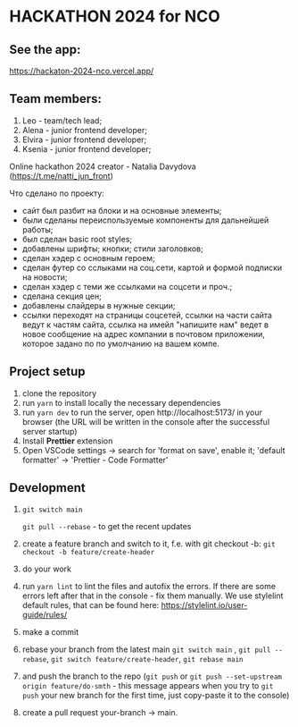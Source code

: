 # HACKATHON 2024 for NCO

## See the app:

https://hackaton-2024-nco.vercel.app/

## Team members:

1. Leo - team/tech lead;
2. Alena - junior frontend developer;
3. Elvira - junior frontend developer;
4. Ksenia - junior frontend developer;

Online hackathon 2024 creator - Natalia Davydova (https://t.me/natti_jun_front)

Что сделано по проекту:

- сайт был разбит на блоки и на основные элементы;
- были сделаны переиспользуемые компоненты для дальнейшей работы;
- был сделан basic root styles;
- добавлены шрифты; кнопки; стили заголовков;
- сделан хэдер с основным героем;
- сделан футер со сслыками на соц.сети, картой и формой подписки на новости;
- сделан хэдер с теми же ссылками на соцсети и проч.;
- сделана секция цен;
- добавлены слайдеры в нужные секции;
- ссылки переходят на страницы соцсетей, ссылки на части сайта ведут к частям сайта, ссылка на имейл "напишите нам" ведет в новое сообщение на адрес компании в почтовом приложении, которое задано по по умолчанию на вашем компе.

## Project setup

1. clone the repository
2. run `yarn` to install locally the necessary dependencies
3. run `yarn dev` to run the server, open http://localhost:5173/ in your browser (the URL will be written in the console after the successful server startup)
4. Install **Prettier** extension
5. Open VSCode settings -> search for 'format on save', enable it; 'default formatter' -> 'Prettier - Code Formatter'

## Development

1. `git switch main`

   `git pull --rebase` - to get the recent updates

2. create a feature branch and switch to it, f.e. with git checkout -b: `git checkout -b feature/create-header`
3. do your work
4. run `yarn lint` to lint the files and autofix the errors. If there are some errors left after that in the console - fix them manually. We use stylelint default rules, that can be found here: https://stylelint.io/user-guide/rules/
5. make a commit
6. rebase your branch from the latest main `git switch main` , `git pull --rebase`, `git switch feature/create-header`, `git rebase main`
7. and push the branch to the repo (`git push` or `git push --set-upstream origin feature/do-smth` - this message appears when you try to `git push` your new branch for the first time, just copy-paste it to the console)
8. create a pull request your-branch -> main.

